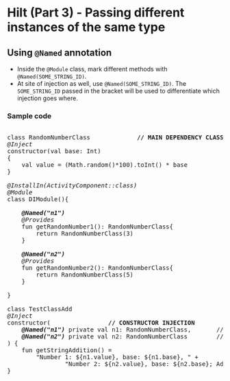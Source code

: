 # Hilt (Part 3) - Passing different instances of the same type

## Using `@Named` annotation

- Inside the `@Module` class, mark different methods with `@Named(SOME_STRING_ID)`.
- At site of injection as well, use `@Named(SOME_STRING_ID)`. The `SOME_STRING_ID` passed in the bracket will be used to differentiate which injection goes where.

### Sample code
<pre>

class RandomNumberClass             <b>// MAIN DEPENDENCY CLASS TO INJECT</b>
<i>@Inject</i>
constructor(val base: Int)
{
    val value = (Math.random()*100).toInt() * base
}

<i>@InstallIn(ActivityComponent::class)</i>
<i>@Module</i>
class DIModule(){

    <i><b>@Named("n1")</i></b>
    <i>@Provides</i>
    fun getRandomNumber1(): RandomNumberClass{
        return RandomNumberClass(3)
    }

    <i><b>@Named("n2")</i></b>
    <i>@Provides</i>
    fun getRandomNumber2(): RandomNumberClass{
        return RandomNumberClass(5)
    }

}

class TestClassAdd
<i>@Inject</i>
constructor(                <b>// CONSTRUCTOR INJECTION</b>
    <b><i>@Named("n1")</i></b> private val n1: RandomNumberClass,       // Corresponds to RandomNumberClass(3)
    <b><i>@Named("n2")</i></b> private val n2: RandomNumberClass        // Corresponds to RandomNumberClass(5)
) {
    fun getStringAddition() =
        "Number 1: ${n1.value}, base: ${n1.base}, " +
                "Number 2: ${n2.value}, base: ${n2.base}; Addition: ${n1.value + n2.value}"
}
</pre>
